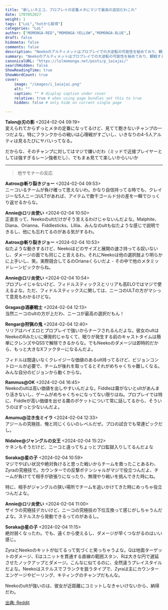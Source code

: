 ```yaml
---
title: "新しいネエコ、プロプレイの定番メタにマジで最高の追加だわこれ"
date: 1707052027
weight: 1
tags: ["LoL","hotから取得"]
categories: "LoL"
author: ["MOMONGA-RED","MOMONGA-YELLOW","MOMONGA-BLUE",]
draft: false
hidemeta: false 
comments: false
description: "Neekoのアルティメットはプロプレイでの大逆転の可能性を秘めており、観戦する上で非常に魅力的であると評価されている。"
summary: "Neekoのアルティメットはプロプレイでの大逆転の可能性を秘めており、観戦する上で非常に魅力的であると評価されている。"
canonicalURL: "https://lolmomonga.net/posts/p_1aiajai/"
searchHidden: false
ShowReadingTime: true
ShowWordCount: true
cover:
    image: "/images/i_1aiajai.png"
    alt: ""
    caption: "" # display caption under cover
    relative: true # when using page bundles set this to true
    hidden: false # only hide on current single page

---
```

**Talon@刃の影** <2024-02-04 09:19>  
変えられてからずっとメタの定番になってるけど、見てて飽きないチャンプの一つだよな。特にフランクからの戦いは心理戦がすごいし、いきなりの4-5人アルティは見るたびにヤバいってなる。

だからな、そのチャンプに対してはマジで嫌いだわ（ミッドで近接プレイヤーとしては強すぎるレーン強者だし）、でもまぁ見てて楽しいからいいか  

---

> 他サモナーの反応  

**Aatrox@斬り裂きジョー** <2024-02-04 09:53>  
ニーコいるチームが負け確って思えないわ。かなり自信持ってる時でも、クレイジーな5人ニーコULTがあれば、アイテムで数千ゴールド分の差を一瞬でひっくり返せるからな。

**Annie@ロリ炎使い** <2024-02-04 10:50>  
正直言って、Neekoのultだけがそう言えるわけじゃないんだよな。Malphite、Diana、Orianna、Fiddlesticks、Lillia、みんなのultも似たような感じで説明できるし、他にも忘れてるのがある気がするわ。

**Aatrox@斬り裂きジョー** <2024-02-04 10:53>  
似たような動きするけど、Neekoほどのサイズと展開の速さ持ってる奴いないし、ダメージの面でも同じこと言えるわ。それにNeekoは他の選択肢より明らかに上手いし、笑。実際競合してるのOrianaくらいだよ - その中で他のメタミッドレーンピックからね。

**Annie@ロリ炎使い** <2024-02-04 10:54>  
プロプレイじゃないけど、フィドルスティックスとリリアも高ELOではマジで使えるよな。ただ、フィドルスティックスに関しては、ニーコのULTの方がマシって意見もわかるけどな。

**Gragas@酒豪戦士** <2024-02-04 12:13>  
当然ニーコのultの方が上だわ、ニーコが最高の選択だもん！

**Rengar@狩猟の鬼** <2024-02-04 12:40>  
リリアはハイエロとプロプレイで強いからナーフされるんだよな。彼女のultはNeekoのRみたいに爆発的じゃなくて、眠りが発生する前のキャストタイムは簡単にクレンズやQSSで解除できるからな。でもNeekoのダメージは即時的だから、もっと大きなXファクターになるんだよ。

フィドルは間違いなくクレイジーな価値のあるult持ってるけど、ビジョンコントロールが必要で、チームが後れを取ってるとそれがめちゃくちゃ難しくなる。みんな自分のビジョンから動くからな。

**Rammus@OK** <2024-02-04 16:45>  
Neekoのultは高い価値を出しやすいんだよな。Fiddleは霧がないとultがあんまり活きないし、ゲームがめちゃくちゃになってない限りはね。プロプレイでは特に、Fiddleが高い価値を出せる霧のポケットについて常に話してるから、そういうのはずっと少ないんだよ。

**Amumu@泣き虫ミイラ** <2024-02-04 12:33>  
アジールの究極技、俺と同じくらいのレベルだぜ。プロの試合でも常連ピックだし。

**Nidalee@ジャングルの女王** <2024-02-04 15:22>  
ケネンもそうだけど、ニーコと違ってちょっとプロ監獄入りしてるんだよな

**Soraka@星の子** <2024-02-04 10:59>  
マジでやばい状況や絶対負けると思った戦いからチームを救ったことあるわ、Zyraの究極技で。カウンターでの反撃ポテンシャルがマジで役立つんだよ、チームが負けてて相手が欲張りになったり、無理やり戦いを挑んできた時にね。

特に、相手がジャングルの狭い場所でチームを追いかけてきた時にめっちゃ役立つんだよな。

**Annie@ロリ炎使い** <2024-02-04 11:00>  
ザイラの究極技デカいけど、ニーコの究極技の下位互換って感じがしちゃうんだよな。ステルスから発動できるってのがあるし。

**Soraka@星の子** <2024-02-04 11:15>  
絶対弱くなったわ。でも、遠くから使えるし、ダメージが早くつながるのはいい感じ。

ZyraとNeekoのキットが似てるって気づくと笑っちゃうよな。Qは地面ターゲットのダメージ、Eはユニットを貫通する直線の範囲スタン、Rは大きな円で遅延させたノックアップとダメージ。こんなに似てるのに、全然違うプレイスタイルだよな。Neekoはステルスでフランクを狙うタイプで、Zyraは主にカウンターエンゲージやピーリング、キティングのチャンプだもんな。

Neekoのultが強いのは、彼女が近距離にコミットしなきゃいけないから、納得だわ。




[出典: Reddit](https://www.reddit.com//r/leagueoflegends/comments/1aiajai/the_new_neeko_is_one_of_the_best_additions_to_the/)
